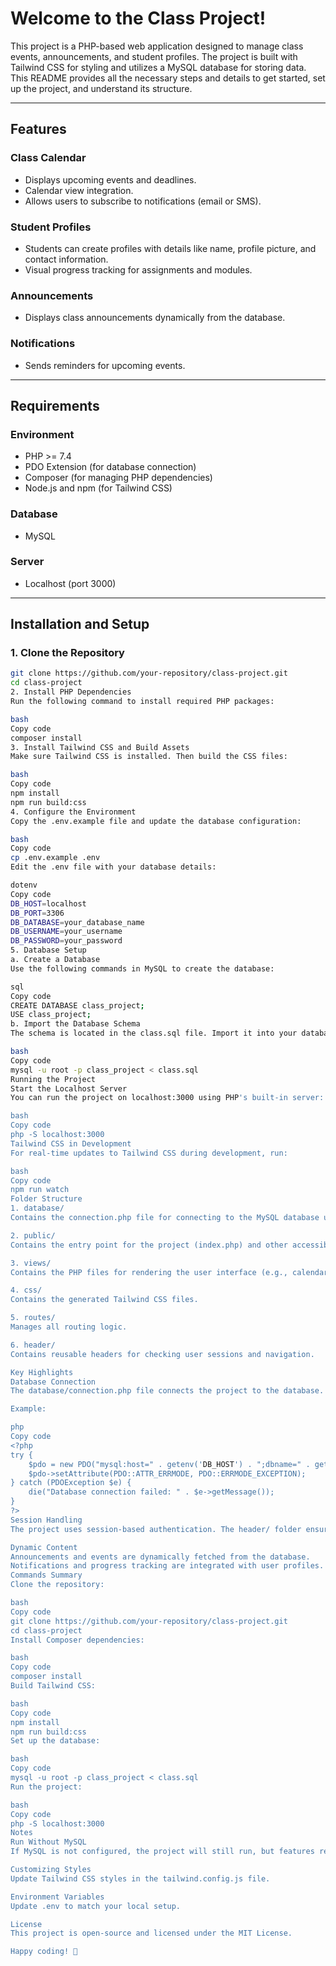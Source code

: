 # Welcome to the Class Project!

This project is a PHP-based web application designed to manage class events, announcements, and student profiles. The project is built with Tailwind CSS for styling and utilizes a MySQL database for storing data. This README provides all the necessary steps and details to get started, set up the project, and understand its structure.

---

## Features

### Class Calendar
- Displays upcoming events and deadlines.
- Calendar view integration.
- Allows users to subscribe to notifications (email or SMS).

### Student Profiles
- Students can create profiles with details like name, profile picture, and contact information.
- Visual progress tracking for assignments and modules.

### Announcements
- Displays class announcements dynamically from the database.

### Notifications
- Sends reminders for upcoming events.

---

## Requirements

### Environment
- PHP >= 7.4
- PDO Extension (for database connection)
- Composer (for managing PHP dependencies)
- Node.js and npm (for Tailwind CSS)

### Database
- MySQL

### Server
- Localhost (port 3000)

---

## Installation and Setup

### 1. Clone the Repository
```bash
git clone https://github.com/your-repository/class-project.git
cd class-project
2. Install PHP Dependencies
Run the following command to install required PHP packages:

bash
Copy code
composer install
3. Install Tailwind CSS and Build Assets
Make sure Tailwind CSS is installed. Then build the CSS files:

bash
Copy code
npm install
npm run build:css
4. Configure the Environment
Copy the .env.example file and update the database configuration:

bash
Copy code
cp .env.example .env
Edit the .env file with your database details:

dotenv
Copy code
DB_HOST=localhost
DB_PORT=3306
DB_DATABASE=your_database_name
DB_USERNAME=your_username
DB_PASSWORD=your_password
5. Database Setup
a. Create a Database
Use the following commands in MySQL to create the database:

sql
Copy code
CREATE DATABASE class_project;
USE class_project;
b. Import the Database Schema
The schema is located in the class.sql file. Import it into your database:

bash
Copy code
mysql -u root -p class_project < class.sql
Running the Project
Start the Localhost Server
You can run the project on localhost:3000 using PHP's built-in server:

bash
Copy code
php -S localhost:3000
Tailwind CSS in Development
For real-time updates to Tailwind CSS during development, run:

bash
Copy code
npm run watch
Folder Structure
1. database/
Contains the connection.php file for connecting to the MySQL database using PDO.

2. public/
Contains the entry point for the project (index.php) and other accessible assets.

3. views/
Contains the PHP files for rendering the user interface (e.g., calendar, announcements, profiles).

4. css/
Contains the generated Tailwind CSS files.

5. routes/
Manages all routing logic.

6. header/
Contains reusable headers for checking user sessions and navigation.

Key Highlights
Database Connection
The database/connection.php file connects the project to the database. Ensure your .env variables are correctly set.

Example:

php
Copy code
<?php
try {
    $pdo = new PDO("mysql:host=" . getenv('DB_HOST') . ";dbname=" . getenv('DB_DATABASE'), getenv('DB_USERNAME'), getenv('DB_PASSWORD'));
    $pdo->setAttribute(PDO::ATTR_ERRMODE, PDO::ERRMODE_EXCEPTION);
} catch (PDOException $e) {
    die("Database connection failed: " . $e->getMessage());
}
?>
Session Handling
The project uses session-based authentication. The header/ folder ensures sessions are started and valid.

Dynamic Content
Announcements and events are dynamically fetched from the database.
Notifications and progress tracking are integrated with user profiles.
Commands Summary
Clone the repository:

bash
Copy code
git clone https://github.com/your-repository/class-project.git
cd class-project
Install Composer dependencies:

bash
Copy code
composer install
Build Tailwind CSS:

bash
Copy code
npm install
npm run build:css
Set up the database:

bash
Copy code
mysql -u root -p class_project < class.sql
Run the project:

bash
Copy code
php -S localhost:3000
Notes
Run Without MySQL
If MySQL is not configured, the project will still run, but features requiring database interactions (like dynamic content) will not work.

Customizing Styles
Update Tailwind CSS styles in the tailwind.config.js file.

Environment Variables
Update .env to match your local setup.

License
This project is open-source and licensed under the MIT License.

Happy coding! 🎉